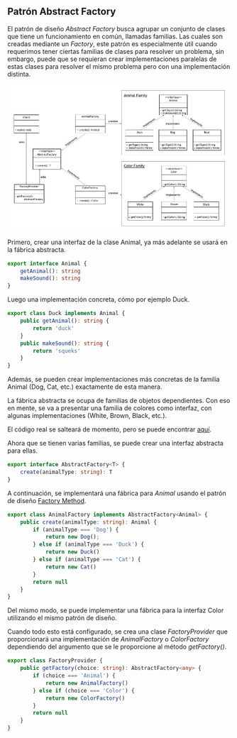 ## Patrón Abstract Factory

El patrón de diseño *Abstract Factory* busca agrupar un conjunto de clases que tiene un funcionamiento en común, llamadas familias. Las cuales son creadas mediante un *Factory*, este patrón es especialmente útil cuando requerimos tener ciertas familias de clases para resolver un problema, sin embargo, puede que se requieran crear implementaciones paralelas de estas clases para resolver el mismo problema pero con una implementación distinta.

<img align="center" src="https://github.com/jorgekautz/reference-guide/blob/master/design-patterns/assets/diagram_abstract_factory.jpg?raw=true">

Primero, crear una interfaz de la clase Animal, ya más adelante se usará en la fábrica abstracta.

```typescript
export interface Animal {
    getAnimal(): string
    makeSound(): string
}
```

Luego una implementación concreta, cómo por ejemplo Duck.

```typescript
export class Duck implements Animal {
    public getAnimal(): string {
        return 'duck'
    }
    public makeSound(): string {
        return 'squeks'
    }
}
```

Además, se pueden crear implementaciones más concretas de la familia Animal (Dog, Cat, etc.) exactamente de esta manera.

La fábrica abstracta se ocupa de familias de objetos dependientes. Con eso en mente, se va a presentar una familia de colores como interfaz, con algunas implementaciones (White, Brown, Black, etc.).

El código real se salteará de momento, pero se puede encontrar [aquí](src/ts).

Ahora que se tienen varias familias, se puede crear una interfaz abstracta para ellas.

```typescript
export interface AbstractFactory<T> {
    create(animalType: string): T
}
```

A continuación, se implementará una fábrica para *Animal* usando el patrón de diseño [Factory Method](../factory-method/README.md).

```typescript
export class AnimalFactory implements AbstractFactory<Animal> {
    public create(animalType: string): Animal {
        if (animalType === 'Dog') {
            return new Dog();
        } else if (animalType === 'Duck') {
            return new Duck()
        } else if (animalType === 'Cat') {
            return new Cat()
        }
        return null
    }
}
```

Del mismo modo, se puede implementar una fábrica para la interfaz Color utilizando el mismo patrón de diseño.

Cuando todo esto está configurado, se crea una clase *FactoryProvider* que proporcionará una implementación de *AnimalFactory* o *ColorFactory* dependiendo del argumento que se le proporcione al método *getFactory()*.

```typescript
export class FactoryProvider {
    public getFactory(choice: string): AbstractFactory<any> {
        if (choice === 'Animal') {
            return new AnimalFactory()
        } else if (choice === 'Color') {
            return new ColorFactory()
        }
        return null
    }
}
```